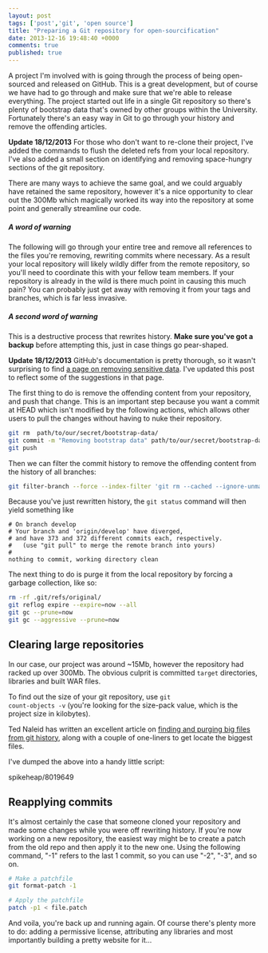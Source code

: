 ```yaml
---
layout: post
tags: ['post','git', 'open source']
title: "Preparing a Git repository for open-sourcification"
date: 2013-12-16 19:48:40 +0000
comments: true
published: true
---
```


A project I'm involved with is going through the process of being open-sourced and released on GitHub. This is a great development, but of course we have had to go through and make sure that we're able to release everything. The project started out life in a single Git repository so there's plenty of bootstrap data that's owned by other groups within the University. Fortunately there's an easy way in Git to go through your history and remove the offending articles. 

<!-- more -->

__Update 18/12/2013__ For those who don't want to re-clone their project, I've added the commands to flush the deleted refs from your local repository. I've also added a small section on identifying and removing space-hungry sections of the git repository.

There are many ways to achieve the same goal, and we could arguably have retained the same repository, however it's a nice opportunity to clear out the 300Mb which magically worked its way into the repository at some point and generally streamline our code.

##### A word of warning
The following will go through your entire tree and remove all references to the files you're removing, rewriting commits where necessary. As a result your local repository will likely wildly differ from the remote repository, so you'll need to coordinate this with your fellow team members. If your repository is already in the wild is there much point in causing this much pain? You can probably just get away with removing it from your tags and branches, which is far less invasive.

##### A second word of warning
This is a destructive process that rewrites history. __Make sure you've got a backup__ before attempting this, just in case things go pear-shaped.

__Update 18/12/2013__ GitHub's documentation is pretty thorough, so it wasn't surprising to find [a page on removing sensitive data](https://help.github.com/articles/remove-sensitive-data). I've updated this post to reflect some of the suggestions in that page.

The first thing to do is remove the offending content from your repository, and push that change. This is an important step because you want a commit at HEAD which isn't modified by the following actions, which allows other users to pull the changes without having to nuke their repository.

``` bash
git rm  path/to/our/secret/bootstrap-data/
git commit -m "Removing bootstrap data" path/to/our/secret/bootstrap-data/
git push
```

Then we can filter the commit history to remove the offending content from the history of all branches:

``` bash
git filter-branch --force --index-filter 'git rm --cached --ignore-unmatch path/to/our/secret/bootstrap-data/' --prune-empty --tag-name-filter cat -- --all
```

Because you've just rewritten history, the <code>git status</code> command will then yield something like

```
# On branch develop
# Your branch and 'origin/develop' have diverged,
# and have 373 and 372 different commits each, respectively.
#   (use "git pull" to merge the remote branch into yours)
#
nothing to commit, working directory clean
```

The next thing to do is purge it from the local repository by forcing a garbage collection, like so:

``` bash
rm -rf .git/refs/original/
git reflog expire --expire=now --all
git gc --prune=now
git gc --aggressive --prune=now
```

## Clearing large repositories
In our case, our project was around ~15Mb, however the repository had racked up over 300Mb. The obvious culprit is committed <code>target</code> directories, libraries and built WAR files.

To find out the size of your git repository, use <code>git count-objects -v</code> (you're looking for the size-pack value, which is the project size in kilobytes). 

Ted Naleid has written an excellent article on [finding and purging big files from git history](http://naleid.com/blog/2012/01/17/finding-and-purging-big-files-from-git-history), along with a couple of one-liners to get locate the biggest files. 

I've dumped the above into a handy little script:

<gist>spikeheap/8019649</gist>

<!-- TODO Overwriting history, or pushing a new repository -->

## Reapplying commits
It's almost certainly the case that someone cloned your repository and made some changes while you were off rewriting history. If you're now working on a new repository, the easiest way might be to create a patch from the old repo and then apply it to the new one. Using the following command, "-1" refers to the last 1 commit, so you can use "-2", "-3", and so on.

``` bash
# Make a patchfile 
git format-patch -1

# Apply the patchfile
patch -p1 < file.patch
```

And voila, you're back up and running again. Of course there's plenty more to do: adding a permissive license, attributing any libraries and most importantly building a pretty website for it...